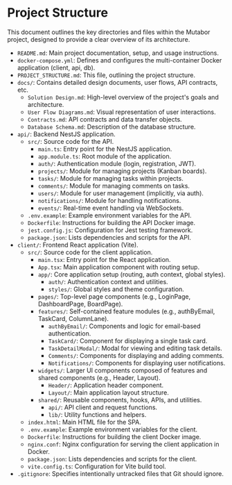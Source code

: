 # Project Structure

This document outlines the key directories and files within the Mutabor project,
designed to provide a clear overview of its architecture.

- `README.md`: Main project documentation, setup, and usage instructions.
- `docker-compose.yml`: Defines and configures the multi-container Docker application (client, api, db).
- `PROJECT_STRUCTURE.md`: This file, outlining the project structure.
- `docs/`: Contains detailed design documents, user flows, API contracts, etc.
  - `Solution Design.md`: High-level overview of the project's goals and architecture.
  - `User Flow Diagrams.md`: Visual representation of user interactions.
  - `Contracts.md`: API contracts and data transfer objects.
  - `Database Schema.md`: Description of the database structure.
- `api/`: Backend NestJS application.
  - `src/`: Source code for the API.
    - `main.ts`: Entry point for the NestJS application.
    - `app.module.ts`: Root module of the application.
    - `auth/`: Authentication module (login, registration, JWT).
    - `projects/`: Module for managing projects (Kanban boards).
    - `tasks/`: Module for managing tasks within projects.
    - `comments/`: Module for managing comments on tasks.
    - `users/`: Module for user management (implicitly, via auth).
    - `notifications/`: Module for handling notifications.
    - `events/`: Real-time event handling via WebSockets.
  - `.env.example`: Example environment variables for the API.
  - `Dockerfile`: Instructions for building the API Docker image.
  - `jest.config.js`: Configuration for Jest testing framework.
  - `package.json`: Lists dependencies and scripts for the API.
- `client/`: Frontend React application (Vite).
  - `src/`: Source code for the client application.
    - `main.tsx`: Entry point for the React application.
    - `App.tsx`: Main application component with routing setup.
    - `app/`: Core application setup (routing, auth context, global styles).
      - `auth/`: Authentication context and utilities.
      - `styles/`: Global styles and theme configuration.
    - `pages/`: Top-level page components (e.g., LoginPage, DashboardPage, BoardPage).
    - `features/`: Self-contained feature modules (e.g., authByEmail, TaskCard, ColumnLane).
      - `authByEmail/`: Components and logic for email-based authentication.
      - `TaskCard/`: Component for displaying a single task card.
      - `TaskDetailModal/`: Modal for viewing and editing task details.
      - `Comments/`: Components for displaying and adding comments.
      - `Notifications/`: Components for displaying user notifications.
    - `widgets/`: Larger UI components composed of features and shared components (e.g., Header, Layout).
      - `Header/`: Application header component.
      - `Layout/`: Main application layout structure.
    - `shared/`: Reusable components, hooks, APIs, and utilities.
      - `api/`: API client and request functions.
      - `lib/`: Utility functions and helpers.
  - `index.html`: Main HTML file for the SPA.
  - `.env.example`: Example environment variables for the client.
  - `Dockerfile`: Instructions for building the client Docker image.
  - `nginx.conf`: Nginx configuration for serving the client application in Docker.
  - `package.json`: Lists dependencies and scripts for the client.
  - `vite.config.ts`: Configuration for Vite build tool.
- `.gitignore`: Specifies intentionally untracked files that Git should ignore.

